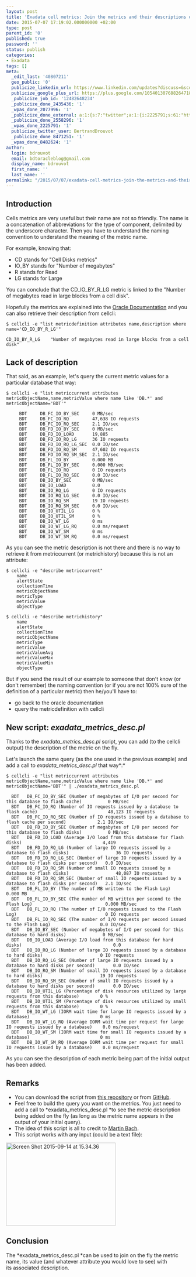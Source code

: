 ```yaml
---
layout: post
title: 'Exadata cell metrics: Join the metrics and their descriptions on the fly'
date: 2015-07-07 17:19:02.000000000 +02:00
type: post
parent_id: '0'
published: true
password: ''
status: publish
categories:
- Exadata
tags: []
meta:
  _edit_last: '40807211'
  geo_public: '0'
  publicize_linkedin_url: https://www.linkedin.com/updates?discuss=&scope=16310177&stype=M&topic=6024219886249664512&type=U&a=9cw1
  publicize_google_plus_url: https://plus.google.com/105401307688264718604/posts/6hY5z1hu5yy
  _publicize_job_id: '12482648234'
  _publicize_done_2435436: '1'
  _wpas_done_2077996: '1'
  _publicize_done_external: a:1:{s:7:"twitter";a:1:{i:2225791;s:61:"https://twitter.com/BertrandDrouvot/status/618454198095474689";}}
  _publicize_done_2558296: '1'
  _wpas_done_2225791: '1'
  publicize_twitter_user: BertrandDrouvot
  _publicize_done_8471251: '1'
  _wpas_done_8482624: '1'
author:
  login: bdrouvot
  email: bdtoracleblog@gmail.com
  display_name: bdrouvot
  first_name: ''
  last_name: ''
permalink: "/2015/07/07/exadata-cell-metrics-join-the-metrics-and-their-descriptions-on-the-fly/"
---
```


Introduction
------------

Cells metrics are very useful but their name are not so friendly. The name is a concatenation of abbreviations for the type of component, delimited by the underscore character. Then you have to understand the naming convention to understand the meaning of the metric name.

For example, knowing that:

-   CD stands for "Cell Disks metrics"
-   IO\_BY stands for "Number of megabytes"
-   R stands for Read
-   LG stands for Large

You can conclude that the CD\_IO\_BY\_R\_LG metric is linked to the "Number of megabytes read in large blocks from a cell disk".

Hopefully the metrics are explained into the [Oracle Documentation](http://docs.oracle.com/cd/E50790_01/doc/doc.121/e50471/monitoring.htm#SAGUG20463) and you can also retrieve their description from cellcli:

    $ cellcli -e "list metricdefinition attributes name,description where name='CD_IO_BY_R_LG'"

    CD_IO_BY_R_LG    "Number of megabytes read in large blocks from a cell disk"

Lack of description
-------------------

That said, as an example, let's query the current metric values for a particular database that way:

    $ cellcli -e "list metriccurrent attributes metricObjectName,name,metricValue where name like 'DB.*' and metricObjectName='BDT'"

         BDT     DB_FC_IO_BY_SEC     0 MB/sec
         BDT     DB_FC_IO_RQ         47,638 IO requests
         BDT     DB_FC_IO_RQ_SEC     2.1 IO/sec
         BDT     DB_FD_IO_BY_SEC     0 MB/sec
         BDT     DB_FD_IO_LOAD       19,885
         BDT     DB_FD_IO_RQ_LG      36 IO requests
         BDT     DB_FD_IO_RQ_LG_SEC  0.0 IO/sec
         BDT     DB_FD_IO_RQ_SM      47,602 IO requests
         BDT     DB_FD_IO_RQ_SM_SEC  2.1 IO/sec
         BDT     DB_FL_IO_BY         0.000 MB
         BDT     DB_FL_IO_BY_SEC     0.000 MB/sec
         BDT     DB_FL_IO_RQ         0 IO requests
         BDT     DB_FL_IO_RQ_SEC     0.0 IO/sec
         BDT     DB_IO_BY_SEC        0 MB/sec
         BDT     DB_IO_LOAD          0.0
         BDT     DB_IO_RQ_LG         0 IO requests
         BDT     DB_IO_RQ_LG_SEC     0.0 IO/sec
         BDT     DB_IO_RQ_SM         19 IO requests
         BDT     DB_IO_RQ_SM_SEC     0.0 IO/sec
         BDT     DB_IO_UTIL_LG       0 %
         BDT     DB_IO_UTIL_SM       0 %
         BDT     DB_IO_WT_LG         0 ms
         BDT     DB_IO_WT_LG_RQ      0.0 ms/request
         BDT     DB_IO_WT_SM         0 ms
         BDT     DB_IO_WT_SM_RQ      0.0 ms/request

As you can see the metric description is not there and there is no way to retrieve it from metriccurrent (or metrichistory) because this is not an attribute:

    $ cellcli -e "describe metriccurrent"
        name
        alertState
        collectionTime
        metricObjectName
        metricType
        metricValue
        objectType

    $ cellcli -e "describe metrichistory"
        name
        alertState
        collectionTime
        metricObjectName
        metricType
        metricValue
        metricValueAvg
        metricValueMax
        metricValueMin
        objectType

But if you send the result of our example to someone that don't know (or don't remember) the naming convention (or if you are not 100% sure of the definition of a particular metric) then he/you'll have to:

-   go back to the oracle documentation
-   query the metricdefinition with cellcli

New script: *exadata\_metrics\_desc.pl*
---------------------------------------

Thanks to the *exadata\_metrics\_desc.pl* script, you can add (to the cellcli output) the description of the metric on the fly.

Let's launch the same query (as the one used in the previous example) and add a call to *exadata\_metrics\_desc.pl* that way*:*

    $ cellcli -e "list metriccurrent attributes metricObjectName,name,metricValue where name like 'DB.*' and metricObjectName='BDT'" | ./exadata_metrics_desc.pl

      BDT   DB_FC_IO_BY_SEC (Number of megabytes of I/O per second for this database to flash cache)          0 MB/sec
      BDT   DB_FC_IO_RQ (Number of IO requests issued by a database to flash cache)                           48,123 IO requests
      BDT   DB_FC_IO_RQ_SEC (Number of IO requests issued by a database to flash cache per second)            2.1 IO/sec
      BDT   DB_FD_IO_BY_SEC (Number of megabytes of I/O per second for this database to flash disks)          0 MB/sec
      BDT   DB_FD_IO_LOAD (Average I/O load from this database for flash disks)                               4,419
      BDT   DB_FD_IO_RQ_LG (Number of large IO requests issued by a database to flash disks)                  36 IO requests
      BDT   DB_FD_IO_RQ_LG_SEC (Number of large IO requests issued by a database to flash disks per second)   0.0 IO/sec
      BDT   DB_FD_IO_RQ_SM (Number of small IO requests issued by a database to flash disks)                  48,087 IO requests
      BDT   DB_FD_IO_RQ_SM_SEC (Number of small IO requests issued by a database to flash disks per second)   2.1 IO/sec
      BDT   DB_FL_IO_BY (The number of MB written to the Flash Log)                                           0.000 MB
      BDT   DB_FL_IO_BY_SEC (The number of MB written per second to the Flash Log)                            0.000 MB/sec
      BDT   DB_FL_IO_RQ (The number of I/O requests issued to the Flash Log)                                  0 IO requests
      BDT   DB_FL_IO_RQ_SEC (The number of I/O requests per second issued to the Flash Log)                   0.0 IO/sec
      BDT   DB_IO_BY_SEC (Number of megabytes of I/O per second for this database to hard disks)              0 MB/sec
      BDT   DB_IO_LOAD (Average I/O load from this database for hard disks)                                   0.0
      BDT   DB_IO_RQ_LG (Number of large IO requests issued by a database to hard disks)                      0 IO requests
      BDT   DB_IO_RQ_LG_SEC (Number of large IO requests issued by a database to hard disks per second)       0.0 IO/sec
      BDT   DB_IO_RQ_SM (Number of small IO requests issued by a database to hard disks)                      19 IO requests
      BDT   DB_IO_RQ_SM_SEC (Number of small IO requests issued by a database to hard disks per second)       0.0 IO/sec
      BDT   DB_IO_UTIL_LG (Percentage of disk resources utilized by large requests from this database)        0 %
      BDT   DB_IO_UTIL_SM (Percentage of disk resources utilized by small requests from this database)        0 %
      BDT   DB_IO_WT_LG (IORM wait time for large IO requests issued by a database)                           0 ms
      BDT   DB_IO_WT_LG_RQ (Average IORM wait time per request for large IO requests issued by a database)    0.0 ms/request
      BDT   DB_IO_WT_SM (IORM wait time for small IO requests issued by a database)                           0 ms
      BDT   DB_IO_WT_SM_RQ (Average IORM wait time per request for small IO requests issued by a database)    0.0 ms/request

As you can see the description of each metric being part of the initial output has been added.

Remarks
-------

-   You can download the script from [this repository](https://docs.google.com/folder/d/0B7Jf_4JdsptpRHdyOWk1VTdUdEU/edit) or from [GitHub](https://github.com/bdrouvot/exadata_metrics_desc).
-   Feel free to build the query you want on the metrics. You just need to add a call to *exadata\_metrics\_desc.pl *to see the metric description being added on the fly (as long as the metric name appears in the output of your initial query).
-   The idea of this script is all to credit to [Martin Bach](https://martincarstenbach.wordpress.com/).
-   This script works with any input (could be a text file):

[<img src="%7B%7B%20site.baseurl%20%7D%7D/assets/images/screen-shot-2015-09-14-at-15-34-36.png?w=300" class="size-medium wp-image-2897 aligncenter" width="300" height="227" alt="Screen Shot 2015-09-14 at 15.34.36" />](https://bdrouvot.files.wordpress.com/2015/07/screen-shot-2015-09-14-at-15-34-36.png)

Conclusion
----------

The *exadata\_metrics\_desc.pl *can be used to join on the fly the metric name, its value (and whatever attribute you would love to see) with its associated description.

